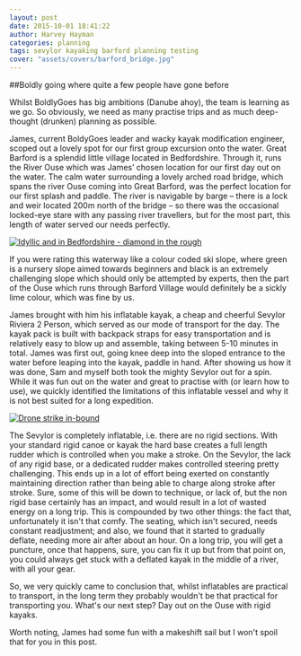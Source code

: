 ```yaml
---
layout: post
date: 2015-10-01 18:41:22
author: Harvey Hayman
categories: planning
tags: sevylor kayaking barford planning testing
cover: "assets/covers/barford_bridge.jpg"
---
```


##Boldly going where quite a few people have gone before

Whilst BoldlyGoes has big ambitions (Danube ahoy), the team is learning as we go. So obviously, we need as many practise trips and as much deep-thought (drunken) planning as possible.

James, current BoldyGoes leader and wacky kayak modification engineer, scoped out a lovely spot for our first group excursion onto the water. Great Barford is a splendid little village located in Bedfordshire. Through it, runs the River Ouse which was James’ chosen location for our first day out on the water. The calm water surrounding a lovely arched road bridge, which spans the river Ouse coming into Great Barford, was the perfect location for our first splash and paddle. The river is navigable by barge – there is a lock and weir located 200m north of the bridge – so there was the occasional locked-eye stare with any passing river travellers, but for the most part, this length of water served our needs perfectly. 

<a href="//boldlygoes.co.uk/assets/images/barford_bridge_water.jpg" data-lightbox="barford-bridge" data-title="Idyllic and in Bedfordshire - diamond in the rough">
  <img src="//boldlygoes.co.uk/assets/images/barford_bridge_water.jpg" title="Idyllic and in Bedfordshire - diamond in the rough">
</a>

If you were rating this waterway like a colour coded ski slope, where green is a nursery slope aimed towards beginners and black is an extremely challenging slope which should only be attempted by experts, then the part of the Ouse which runs through Barford Village would definitely be a sickly lime colour, which was fine by us.

James brought with him his inflatable kayak, a cheap and cheerful Sevylor Riviera 2 Person, which served as our mode of transport for the day. The kayak pack is built with backpack straps for easy transportation and is relatively easy to blow up and assemble, taking between 5-10 minutes in total. James was first out, going knee deep into the sloped entrance to the water before leaping into the kayak, paddle in hand. After showing us how it was done, Sam and myself both took the mighty Sevylor out for a spin. While it was fun out on the water and great to practise with (or learn how to use), we quickly identified the limitations of this inflatable vessel and why it is not best suited for a long expedition. 

<a href="//boldlygoes.co.uk/assets/images/sevylor_top.jpg" data-lightbox="sevylor-top" data-title="Drone strike in-bound">
  <img src="//boldlygoes.co.uk/assets/images/sevylor_top.jpg" title="Drone strike in-bound">
</a>


The Sevylor is completely inflatable, i.e. there are no rigid sections. With your standard rigid canoe or kayak the hard base creates a full length rudder which is controlled when you make a stroke. On the Sevylor, the lack of any rigid base, or a dedicated rudder makes controlled steering pretty challenging. This ends up in a lot of effort being exerted on constantly maintaining direction rather than being able to charge along stroke after stroke. Sure, some of this will be down to technique, or lack of, but the non rigid base certainly has an impact, and would result in a lot of wasted energy on a long trip. This is compounded by two other things: the fact that, unfortunately it isn't that comfy. The seating, which isn't secured, needs constant readjustment; and also, we found that it started to gradually deflate, needing more air after about an hour. On a long trip, you will get a puncture, once that happens, sure, you can fix it up but from that point on, you could always get stuck with a deflated kayak in the middle of a river, with all your gear.

So, we very quickly came to conclusion that, whilst inflatables are practical to transport, in the long term they probably wouldn't be that practical for transporting you. What's our next step? Day out on the Ouse with rigid kayaks.

Worth noting, James had some fun with a makeshift sail but I won't spoil that for you in this post.
